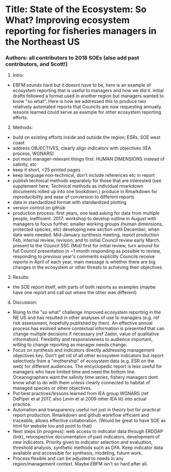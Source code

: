 # Title: State of the Ecosystem: So What? Improving ecosystem reporting for fisheries managers in the Northeast US
### Authors: all contributors to 2018 SOEs (also add past contributors, and Scott!)
 
1. Intro:
* EBFM sounds hard but it doesnt have to be, here is an example of ecosystem reporting that is useful to managers and how we did it.
initial drafts followed a format used in another region but managers wanted to know "so what". Here is how we addressed this to produce two relatively automated reports that Councils are now requesting annually. lessons learned could serve as example for other ecosystem reporting efforts.

2. Methods:
* build on existing efforts inside and outside the region; ESRs, SOE west coast
* address OBJECTIVES, clearly align indicators with objectives (IEA process, WGNARS)
* put most manager-relevant things first: HUMAN DIMENSIONS instead of salinity, etc
* keep it short, <25 printed pages
* keep language non-technical, don't include references etc in report
* publish technical methods separately for those that are interested (see supplement here; Technical methods as individual rmarkdown documents rolled up into one bookdown.)
produce in Rmarkdown for reproducibility and ease of conversion to different reports
* data in standardized format with standardized plotting
* version control on github
* production process: first years, one lead asking for data from multiple people, inefficient. 2017: workshop to develop outline in August with managers to focus further, smaller working groups (human dimensions, protected species, etc) developing new section until December, when data were needed. Mid-January synthesis meeting, report production Feb, internal review, revision, and to initial Council review early March.
present to the Council SSC (Mid) first for initial review, turn around for full Council presentation in ~1 month responding as possible to review, responding to previous year's comments explicitly
Councils receive reports in April of each year, main message is whether there are big changes in the ecosystem or other threats to achieving their objectives

3. Results:
* the SOE report itself, with parts of both reports as examples (maybe have one report and call out where the other was different)

4. Discussion:
* Rising to the "so what" challenge improved ecosystem reporting in the NE US and has resulted in other analyses of use to managers (e.g. ref risk assessment, hopefully published by then). An effective annual process has evolved where contextual information is presented that can change multiple decisions if necessary (ref Zador, value of qualitative information). Flexibility and responsiveness to audience important, willing to change reporting as manager needs change.
* Focus on synthesis and indicators directly addressing management objectives key. Don't get rid of all other ecosystem indicators but report selectively from a "mothership" of ecosystem data (e.g. ESR on the web) for different audiences. The encyclopedic report is less useful for managers who have limited time and need the bottom line. Oceanographers want the salinity time series, fishery managers dont know what to do with them unless clearly connected to habitat of managed species or other objectives.
* Put best practices/lessons learned from IEA group WGNARS (ref DePiper et al 2017, also Levin et al 2009 other IEA lit) into actual practice.
* Automation and transparency useful not just in theory but for practical report production. Rmarkdown and github workflow efficient and traceable, allows effective collaboration. (Would be great to have SOE as html for website too and point to that)
* Next steps (in progress): web access to indicator data through ERDDAP (link), retrospective documentation of past indicators, development of new indicators. Priority given to indicator selection and evaluation, threshold analysis, synthetic methods such as DFA. Keep indicator data available and accessible for synthesis, modeling, future work.
* Process flexible and can be adjusted to needs in any region/management context. Maybe EBFM isn't so hard after all.
